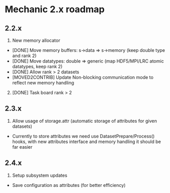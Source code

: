 Mechanic 2.x roadmap
=====================

2.2.x
-----

1. New memory allocator
  - [DONE] Move memory buffers: s->data => s->memory (keep double type and rank 2)
  - [DONE] Move datatypes: double => generic (map HDF5/MPI/LRC atomic datatypes, keep rank 2)
  - [DONE] Allow rank > 2 datasets
  - [MOVED2CONTRIB] Update Non-blocking communication mode to reflect new memory handling
2. [DONE] Task board rank > 2

2.3.x
-----

1. Allow usage of storage.attr (automatic storage of attributes for given datasets)
  - Currently to store attributes we need use DatasetPrepare/Process() hooks, with new
    attributes interface and memory handling it should be far easier

2.4.x
-----

1. Setup subsystem updates
  - Save configuration as attributes (for better efficiency)
